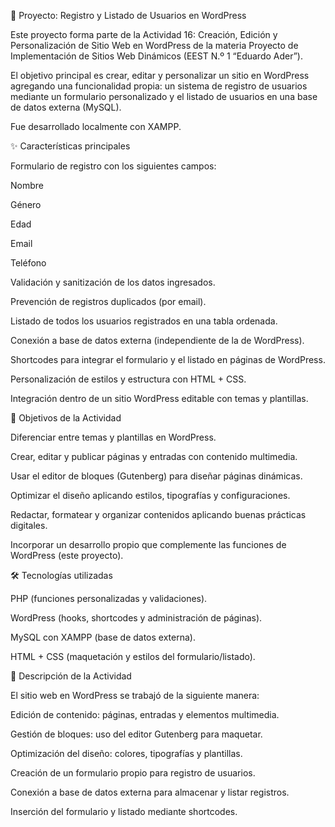 📌 Proyecto: Registro y Listado de Usuarios en WordPress

Este proyecto forma parte de la Actividad 16: Creación, Edición y Personalización de Sitio Web en WordPress de la materia Proyecto de Implementación de Sitios Web Dinámicos (EEST N.º 1 “Eduardo Ader”).

El objetivo principal es crear, editar y personalizar un sitio en WordPress agregando una funcionalidad propia: un sistema de registro de usuarios mediante un formulario personalizado y el listado de usuarios en una base de datos externa (MySQL).

Fue desarrollado localmente con XAMPP.

✨ Características principales

Formulario de registro con los siguientes campos:

Nombre

Género

Edad

Email

Teléfono

Validación y sanitización de los datos ingresados.

Prevención de registros duplicados (por email).

Listado de todos los usuarios registrados en una tabla ordenada.

Conexión a base de datos externa (independiente de la de WordPress).

Shortcodes para integrar el formulario y el listado en páginas de WordPress.

Personalización de estilos y estructura con HTML + CSS.

Integración dentro de un sitio WordPress editable con temas y plantillas.

🎯 Objetivos de la Actividad

Diferenciar entre temas y plantillas en WordPress.

Crear, editar y publicar páginas y entradas con contenido multimedia.

Usar el editor de bloques (Gutenberg) para diseñar páginas dinámicas.

Optimizar el diseño aplicando estilos, tipografías y configuraciones.

Redactar, formatear y organizar contenidos aplicando buenas prácticas digitales.

Incorporar un desarrollo propio que complemente las funciones de WordPress (este proyecto).

🛠️ Tecnologías utilizadas

PHP (funciones personalizadas y validaciones).

WordPress (hooks, shortcodes y administración de páginas).

MySQL con XAMPP (base de datos externa).

HTML + CSS (maquetación y estilos del formulario/listado).

📌 Descripción de la Actividad

El sitio web en WordPress se trabajó de la siguiente manera:

Edición de contenido: páginas, entradas y elementos multimedia.

Gestión de bloques: uso del editor Gutenberg para maquetar.

Optimización del diseño: colores, tipografías y plantillas.

Creación de un formulario propio para registro de usuarios.

Conexión a base de datos externa para almacenar y listar registros.

Inserción del formulario y listado mediante shortcodes.
